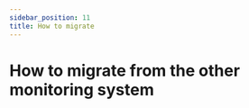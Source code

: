 ```yaml
---
sidebar_position: 11
title: How to migrate
---
```


# How to migrate from the other monitoring system
